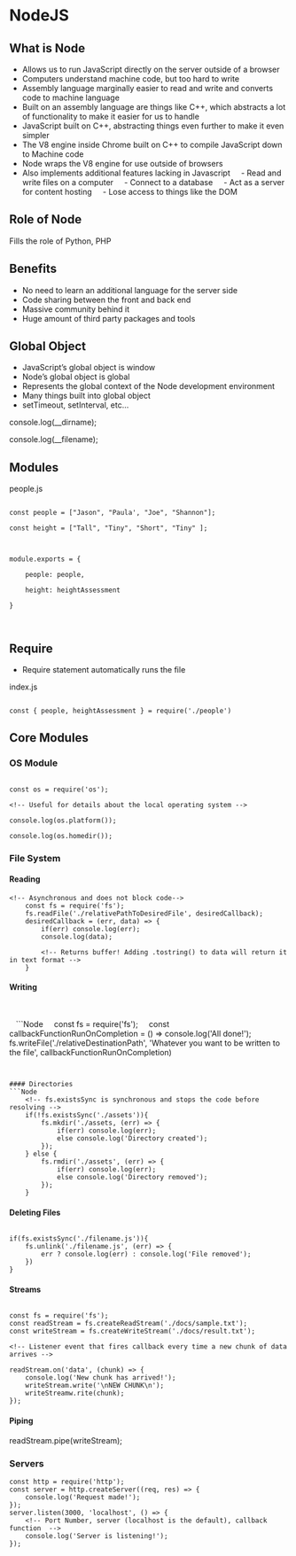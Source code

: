 # NodeJS

  

## What is Node

- Allows us to run JavaScript directly on the server outside of a browser
- Computers understand machine code, but too hard to write
- Assembly language marginally easier to read and write and converts code to machine language
- Built on an assembly language are things like C++, which abstracts a lot of functionality to make it easier for us to handle
- JavaScript built on C++, abstracting things even further to make it even simpler
- The V8 engine inside Chrome built on C++ to compile JavaScript down to Machine code
- Node wraps the V8 engine for use outside of browsers
- Also implements additional features lacking in Javascript
    - Read and write files on a computer
    - Connect to a database
    - Act as a server for content hosting
    - Lose access to things like the DOM

## Role of Node

Fills the role of Python, PHP

  

## Benefits

- No need to learn an additional language for the server side
- Code sharing between the front and back end
- Massive community behind it
- Huge amount of third party packages and tools

## Global Object

- JavaScript’s global object is window
- Node’s global object is global
- Represents the global context of the Node development environment
- Many things built into global object
- setTimeout, setInterval, etc…


console.log(__dirname);

console.log(__filename);

  

## Modules

people.js

```Node

const people = ["Jason", "Paula', "Joe", "Shannon"];

const height = ["Tall", "Tiny", "Short", "Tiny" ];

  

module.exports = {

    people: people,

    height: heightAssessment

}

  

```

  

## Require

- Require statement automatically runs the file

index.js

```Node

const { people, heightAssessment } = require('./people')

```

  

## Core Modules

  

### OS Module

```Node

const os = require('os');

<!-- Useful for details about the local operating system -->

console.log(os.platform());

console.log(os.homedir());

```

  

### File System

#### Reading
```Node
<!-- Asynchronous and does not block code-->
    const fs = require('fs');
    fs.readFile('./relativePathToDesiredFile', desiredCallback);
    desiredCallback = (err, data) => {
        if(err) console.log(err);
        console.log(data);

        <!-- Returns buffer! Adding .tostring() to data will return it in text format -->
    }

```

#### Writing

    <!-- Also asynchronous -->

   ```Node
    const fs = require('fs');
    const callbackFunctionRunOnCompletion = () => console.log('All done!');
    fs.writeFile('./relativeDestinationPath', 'Whatever you want to be written to the file', callbackFunctionRunOnCompletion)
```
  

#### Directories
```Node
    <!-- fs.existsSync is synchronous and stops the code before resolving -->
    if(!fs.existsSync('./assets')){
        fs.mkdir('./assets, (err) => {
            if(err) console.log(err);
            else console.log('Directory created');
        });
    } else {
        fs.rmdir('./assets', (err) => {
            if(err) console.log(err);
            else console.log('Directory removed');
        });
    }

```
  

#### Deleting Files

```Node

if(fs.existsSync('./filename.js')){
    fs.unlink('./filename.js', (err) => {
        err ? console.log(err) : console.log('File removed');
    })
}

```

  

#### Streams

```Node

const fs = require('fs');
const readStream = fs.createReadStream('./docs/sample.txt');
const writeStream = fs.createWriteStream('./docs/result.txt');

<!-- Listener event that fires callback every time a new chunk of data arrives -->

readStream.on('data', (chunk) => {
    console.log('New chunk has arrived!');
    writeStream.write('\nNEW CHUNK\n');
    writeStreamw.rite(chunk);
});
```


#### Piping

<!-- Alternative to readStream.on... -->
readStream.pipe(writeStream);

### Servers
```Node
const http = require('http');
const server = http.createServer((req, res) => {
    console.log('Request made!');
});
server.listen(3000, 'localhost', () => {
    <!-- Port Number, server (localhost is the default), callback function  -->
    console.log('Server is listening!');
});
```
